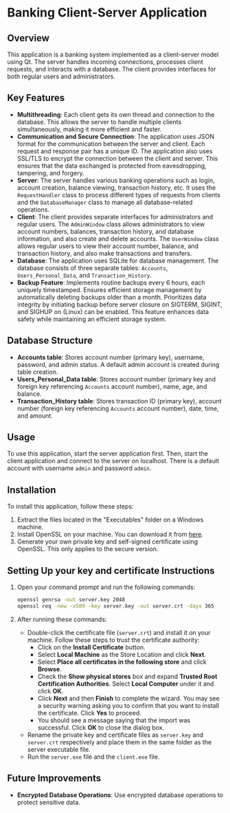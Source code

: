 # Banking Client-Server Application

## Overview
This application is a banking system implemented as a client-server model using Qt. The server handles incoming connections, processes client requests, and interacts with a database. The client provides interfaces for both regular users and administrators.

## Key Features
- **Multithreading**: Each client gets its own thread and connection to the database. This allows the server to handle multiple clients simultaneously, making it more efficient and faster.
- **Communication and Secure Connection**: The application uses JSON format for the communication between the server and client. Each request and response pair has a unique ID. The application also uses SSL/TLS to encrypt the connection between the client and server. This ensures that the data exchanged is protected from eavesdropping, tampering, and forgery.
- **Server**: The server handles various banking operations such as login, account creation, balance viewing, transaction history, etc. It uses the `RequestHandler` class to process different types of requests from clients and the `DatabaseManager` class to manage all database-related operations.
- **Client**: The client provides separate interfaces for administrators and regular users. The `AdminWindow` class allows administrators to view account numbers, balances, transaction history, and database information, and also create and delete accounts. The `UserWindow` class allows regular users to view their account number, balance, and transaction history, and also make transactions and transfers.
- **Database**: The application uses SQLite for database management. The database consists of three separate tables: `Accounts`, `Users_Personal_Data`, and `Transaction_History`.
- **Backup Feature**: Implements routine backups every 6 hours, each uniquely timestamped. Ensures efficient storage management by automatically deleting backups older than a month. Prioritizes data integrity by initiating backup before server closure on SIGTERM, SIGINT, and SIGHUP on (Linux) can be enabled. 
This feature enhances data safety while maintaining an efficient storage system.

## Database Structure
- **Accounts table**: Stores account number (primary key), username, password, and admin status. A default admin account is created during table creation.
- **Users_Personal_Data table**: Stores account number (primary key and foreign key referencing `Accounts` account number), name, age, and balance.
- **Transaction_History table**: Stores transaction ID (primary key), account number (foreign key referencing `Accounts` account number), date, time, and amount.

## Usage
To use this application, start the server application first. Then, start the client application and connect to the server on localhost. There is a default account with username `admin` and password `admin`.

## Installation
To install this application, follow these steps:

1. Extract the files located in the "Executables" folder on a Windows machine.
2. Install OpenSSL on your machine. You can download it from [here](https://www.openssl.org/source/).
3. Generate your own private key and self-signed certificate using OpenSSL. This only applies to the secure version.

## Setting Up your key and certificate Instructions

1. Open your command prompt and run the following commands:

    ```bash
    openssl genrsa -out server.key 2048
    openssl req -new -x509 -key server.key -out server.crt -days 365
    ```

2. After running these commands:
    - Double-click the certificate file (`server.crt`) and install it on your machine. Follow these steps to trust the certificate authority:
        - Click on the **Install Certificate** button.
        - Select **Local Machine** as the Store Location and click **Next**.
        - Select **Place all certificates in the following store** and click **Browse**.
        - Check the **Show physical stores** box and expand **Trusted Root Certification Authorities**. Select **Local Computer** under it and click **OK**.
        - Click **Next** and then **Finish** to complete the wizard. You may see a security warning asking you to confirm that you want to install the certificate. Click **Yes** to proceed.
        - You should see a message saying that the import was successful. Click **OK** to close the dialog box.
    - Rename the private key and certificate files as `server.key` and `server.crt` respectively and place them in the same folder as the server executable file.
    - Run the `server.exe` file and the `client.exe` file.

## Future Improvements

- **Encrypted Database Operations**: Use encrypted database operations to protect sensitive data.

